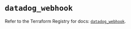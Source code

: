 # `datadog_webhook`

Refer to the Terraform Registry for docs: [`datadog_webhook`](https://registry.terraform.io/providers/datadog/datadog/3.44.0/docs/resources/webhook).

